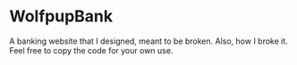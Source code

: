 # WolfpupBank
A banking website that I designed, meant to be broken. Also, how I broke it.  Feel free to copy the code for your own use.  

